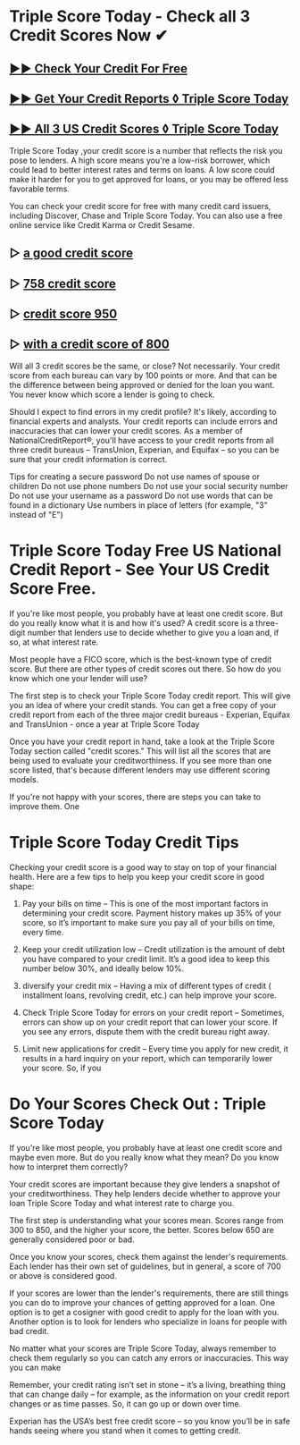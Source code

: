# Triple Score Today - Check all 3 Credit Scores Now ✔

## [▶▶ Check Your Credit For Free](https://bit.ly/score247)
## [▶▶ Get Your Credit Reports ◊ Triple Score Today](https://bit.ly/score247)
## [▶▶ All 3 US Credit Scores ◊ Triple Score Today](https://bit.ly/score247)


Triple Score Today ,your credit score is a number that reflects the risk you pose to lenders. A high score means you're a low-risk borrower, which could lead to better interest rates and terms on loans. A low score could make it harder for you to get approved for loans, or you may be offered less favorable terms.

You can check your credit score for free with many credit card issuers, including Discover, Chase and Triple Score Today. You can also use a free online service like Credit Karma or Credit Sesame.

## ▷ [a good credit score](https://bit.ly/score247)
## ▷ [758 credit score](https://bit.ly/score247)
## ▷ [credit score 950](https://bit.ly/score247)
## ▷ [with a credit score of 800](https://bit.ly/score247)

Will all 3 credit scores be the same, or close?
Not necessarily. Your credit score from each bureau can vary by 100 points or more. And that can be the difference between being approved or denied for the loan you want. You never know which score a lender is going to check.

Should I expect to find errors in my credit profile?
It's likely, according to financial experts and analysts. Your credit reports can include errors and inaccuracies that can lower your credit scores. As a member of NationalCreditReport®, you'll have access to your credit reports from all three credit bureaus – TransUnion, Experian, and Equifax – so you can be sure that your credit information is correct.

Tips for creating a secure password
Do not use names of spouse or children
Do not use phone numbers
Do not use your social security number
Do not use your username as a password
Do not use words that can be found in a dictionary
Use numbers in place of letters (for example, "3" instead of "E")

# Triple Score Today Free US National Credit Report - See Your US Credit Score Free.

If you're like most people, you probably have at least one credit score. But do you really know what it is and how it's used? A credit score is a three-digit number that lenders use to decide whether to give you a loan and, if so, at what interest rate.

Most people have a FICO score, which is the best-known type of credit score. But there are other types of credit scores out there. So how do you know which one your lender will use?

The first step is to check your Triple Score Today credit report. This will give you an idea of where your credit stands. You can get a free copy of your credit report from each of the three major credit bureaus - Experian, Equifax and TransUnion - once a year at Triple Score Today

Once you have your credit report in hand, take a look at the Triple Score Today section called "credit scores." This will list all the scores that are being used to evaluate your creditworthiness. If you see more than one score listed, that's because different lenders may use different scoring models.

If you're not happy with your scores, there are steps you can take to improve them. One

# Triple Score Today Credit Tips

Checking your credit score is a good way to stay on top of your financial health. Here are a few tips to help you keep your credit score in good shape:

1. Pay your bills on time – This is one of the most important factors in determining your credit score. Payment history makes up 35% of your score, so it’s important to make sure you pay all of your bills on time, every time.

2. Keep your credit utilization low – Credit utilization is the amount of debt you have compared to your credit limit. It’s a good idea to keep this number below 30%, and ideally below 10%.

3. diversify your credit mix – Having a mix of different types of credit ( installment loans, revolving credit, etc.) can help improve your score.

4. Check Triple Score Today for errors on your credit report – Sometimes, errors can show up on your credit report that can lower your score. If you see any errors, dispute them with the credit bureau right away.

5. Limit new applications for credit – Every time you apply for new credit, it results in a hard inquiry on your report, which can temporarily lower your score. So, if you

# Do Your Scores Check Out : Triple Score Today

If you're like most people, you probably have at least one credit score and maybe even more. But do you really know what they mean? Do you know how to interpret them correctly?

Your credit scores are important because they give lenders a snapshot of your creditworthiness. They help lenders decide whether to approve your loan Triple Score Today and what interest rate to charge you.

The first step is understanding what your scores mean. Scores range from 300 to 850, and the higher your score, the better. Scores below 650 are generally considered poor or bad.

Once you know your scores, check them against the lender's requirements. Each lender has their own set of guidelines, but in general, a score of 700 or above is considered good.

If your scores are lower than the lender's requirements, there are still things you can do to improve your chances of getting approved for a loan. One option is to get a cosigner with good credit to apply for the loan with you. Another option is to look for lenders who specialize in loans for people with bad credit.

No matter what your scores are Triple Score Today, always remember to check them regularly so you can catch any errors or inaccuracies. This way you can make

Remember, your credit rating isn’t set in stone – it’s a living, breathing thing that can change daily – for example, as the information on your credit report changes or as time passes. So, it can go up or down over time.

Experian has the USA’s best free credit score – so you know you’ll be in safe hands seeing where you stand when it comes to getting credit.

